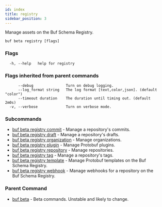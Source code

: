 ```yaml
---
id: index
title: registry
sidebar_position: 3
---
```

Manage assets on the Buf Schema Registry.

```
buf beta registry [flags]
```

### Flags

```
  -h, --help   help for registry
```

### Flags inherited from parent commands

```
      --debug               Turn on debug logging.
      --log_format string   The log format [text,color,json]. (default "color")
      --timeout duration    The duration until timing out. (default 2m0s)
  -v, --verbose             Turn on verbose mode.
```

### Subcommands

* [buf beta registry commit](commit/index.md)	 - Manage a repository's commits.
* [buf beta registry draft](draft/index.md)	 - Manage a repository's drafts.
* [buf beta registry organization](organization/index.md)	 - Manage organizations.
* [buf beta registry plugin](plugin/index.md)	 - Manage Protobuf plugins.
* [buf beta registry repository](repository/index.md)	 - Manage repositories.
* [buf beta registry tag](tag/index.md)	 - Manage a repository's tags.
* [buf beta registry template](template/index.md)	 - Manage Protobuf templates on the Buf Schema Registry.
* [buf beta registry webhook](webhook/index.md)	 - Manage webhooks for a repository on the Buf Schema Registry.

### Parent Command

* [buf beta](index.md)	 - Beta commands. Unstable and likely to change.

